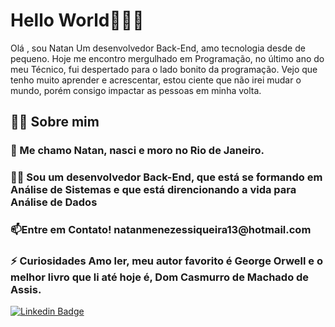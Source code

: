 <h1>Hello World👨🏽‍💻</h1>
Olá , sou Natan
Um desenvolvedor Back-End, amo tecnologia desde de pequeno. Hoje me encontro mergulhado em Programação, no último ano do meu Técnico, fui despertado para o lado bonito da programação. Vejo que tenho muito aprender e acrescentar, estou ciente que não irei mudar o mundo, porém consigo impactar as pessoas em minha volta.
<h2>🙋‍♂️ Sobre mim</h2>

<h3>🔭 Me chamo Natan, nasci e moro no Rio de Janeiro.</h3>


<h3>👨‍💻 Sou um desenvolvedor Back-End, que está se formando em Análise de Sistemas e que está direncionando a vida para Análise de Dados</h3>

<h3>📫Entre em Contato! natanmenezessiqueira13@hotmail.com</h3>

<h3>⚡ Curiosidades Amo ler, meu autor favorito é George Orwell e o melhor livro que li até hoje é, Dom Casmurro de Machado de Assis.</h3>



[![Linkedin Badge](https://img.shields.io/badge/-Natan%20Menezes-6633cc?style=flat-square&logo=Linkedin&logoColor=white&link=https://www.linkedin.com/in/natan-siqueira-319b55164//)](https://www.linkedin.com/in/natan-siqueira-319b55164/) 




